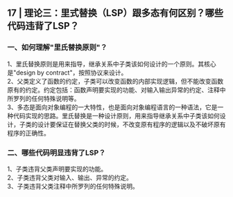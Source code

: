 ## 17 | 理论三：里式替换（LSP）跟多态有何区别？哪些代码违背了LSP？
### 一、如何理解"里氏替换原则"？
1、里氏替换原则是用来指导，继承关系中子类该如何设计的一个原则。其核心是"design by contract"，按照协议来设计。  
2、父类定义了函数的约定，子类可以改变函数的内部实现逻辑，但不能改变函数原有的约定。约定包括：函数声明要实现的功能、对输入输出异常的约定、注释中所罗列的任何特殊说明等。  
3、多态是面向对象编程的一大特性，也是面向对象编程语言的一种语法，它是一种代码实现的思路。里氏替换是一种设计原则，用来指导继承关系中子类该如何设计，子类的设计要保证在替换父类的时候，不改变原有程序的逻辑以及不破坏原有程序的正确性。
### 二、哪些代码明显违背了LSP？
1、子类违背父类声明要实现的功能。  
2、子类违背父类对输入、输出、异常的约定。  
3、子类违背父类注释中所罗列的任何特殊说明。  
